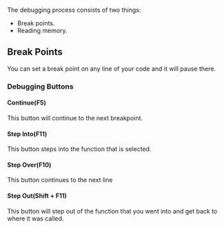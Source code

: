 The debugging process consists of two things:
- Break points.
- Reading memory.

## Break Points
You can set a break point on any line of your code and it will pause there.

### Debugging Buttons

#### Continue(F5)
This button will continue to the next breakpoint.

#### Step Into(F11)
This button steps into the function that is selected.  

#### Step Over(F10)
This button continues to the next line

#### Step Out(Shift + F11)
This button will step out of the function that you went into and get back to where it was called.